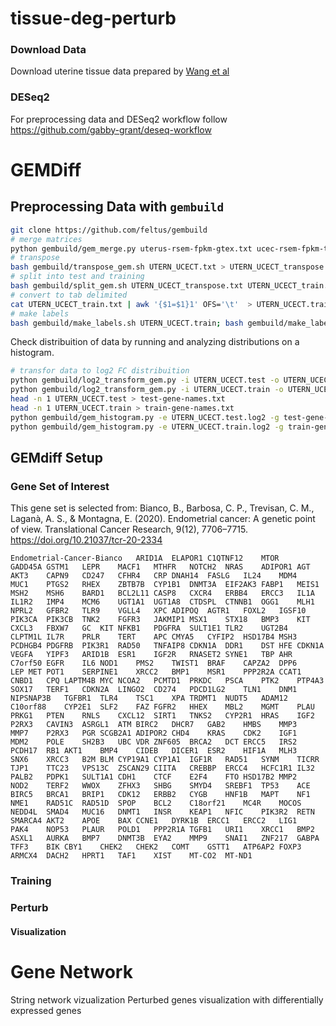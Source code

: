 # tissue-deg-perturb
### Download Data
Download uterine tissue data prepared by [Wang et al](https://figshare.com/articles/dataset/Data_record_1/5330539)

### DESeq2
For preprocessing data and DESeq2 workflow follow https://github.com/gabby-grant/deseq-workflow

# GEMDiff 
## Preprocessing Data with `gembuild` 
```bash
git clone https://github.com/feltus/gembuild
# merge matrices
python gembuild/gem_merge.py uterus-rsem-fpkm-gtex.txt ucec-rsem-fpkm-tcga-t.txt UTERN_UCECT.txt
# transpose
bash gembuild/transpose_gem.sh UTERN_UCECT.txt > UTERN_UCECT_transpose.txt
# split into test and training
bash gembuild/split_gem.sh UTERN_UCECT_transpose.txt UTERN_UCECT_train.txt UTERN_UCECT_test.txt
# convert to tab delimited
cat UTERN_UCECT_train.txt | awk '{$1=$1}1' OFS='\t'  > UTERN_UCECT.train; cat UTERN_UCECT_test.txt | awk '{$1=$1}1' OFS='\t'  > UTERN_UCECT.test
# make labels
bash gembuild/make_labels.sh UTERN_UCECT.train; bash gembuild/make_labels.sh UTERN_UCECT.test
```
Check distribuition of data by running and analyzing distributions on a histogram.
```bash
# transfor data to log2 FC distribuition
python gembuild/log2_transform_gem.py -i UTERN_UCECT.test -o UTERN_UCECT.test.log2
python gembuild/log2_transform_gem.py -i UTERN_UCECT.train -o UTERN_UCECT.train.log2
head -n 1 UTERN_UCECT.test > test-gene-names.txt
head -n 1 UTERN_UCECT.train > train-gene-names.txt
python gembuild/gem_histogram.py -e UTERN_UCECT.test.log2 -g test-gene-names.txt -o test-output-histogram.png -l
python gembuild/gem_histogram.py -e UTERN_UCECT.train.log2 -g train-gene-names.txt -o train-output-histogram.png -l
```
## GEMdiff Setup

 
### Gene Set of Interest
This gene set is selected from: 
Bianco, B., Barbosa, C. P., Trevisan, C. M., Laganà, A. S., & Montagna, E. (2020). Endometrial cancer: A genetic point of view. Translational Cancer Research, 9(12), 7706–7715. https://doi.org/10.21037/tcr-20-2334

```
Endometrial-Cancer-Bianco	ARID1A	ELAPOR1	C1QTNF12	MTOR	GADD45A	GSTM1	LEPR	MACF1	MTHFR	NOTCH2	NRAS	ADIPOR1	AGT	AKT3	CAPN9	CD247	CFHR4	CRP	DNAH14	FASLG	IL24	MDM4	MUC1	PTGS2	RHEX	ZBTB7B	CYP1B1	DNMT3A	EIF2AK3	FABP1	MEIS1	MSH2	MSH6	BARD1	BCL2L11	CASP8	CXCR4	ERBB4	ERCC3	IL1A	IL1R2	IMP4	MCM6	UGT1A1	UGT1A8	CTDSPL	CTNNB1	OGG1	MLH1	NPRL2	GFBR2	TLR9	VGLL4	XPC	ADIPOQ	AGTR1	FOXL2	IGSF10	PIK3CA	PIK3CB	TNK2	FGFR3	JAKMIP1	MSX1	STX18	BMP3	KIT	CXCL3	FBXW7	GC	KIT	NFKB1	PDGFRA	SULT1E1	TLR2	UGT2B4	CLPTM1L	IL7R	PRLR	TERT	APC	CMYA5	CYFIP2	HSD17B4	MSH3	PCDHGB4	PDGFRB	PIK3R1	RAD50	TNFAIP8	CDKN1A	DDR1	DST	HFE	CDKN1A	VEGFA	YIPF3	ARID1B	ESR1	IGF2R	RNASET2	SYNE1	TBP	AHR	C7orf50	EGFR	IL6	NOD1	PMS2	TWIST1	BRAF	CAPZA2	DPP6	LEP	MET	POT1	SERPINE1	XRCC2	BMP1	MSR1	PPP2R2A	CCAT1	CNBD1	CPQ	LAPTM4B	MYC	NCOA2	PCMTD1	PRKDC	PSCA	PTK2	PTP4A3	SOX17	TERF1	CDKN2A	LINGO2	CD274	PDCD1LG2	TLN1	DNM1	NIPSNAP3B	TGFBR1	TLR4	TSC1	XPA	TRDMT1	NUDT5	ADAM12	C10orf88	CYP2E1	SLF2	FAZ	FGFR2	HHEX	MBL2	MGMT	PLAU	PRKG1	PTEN	RNLS	CXCL12	SIRT1	TNKS2	CYP2R1	HRAS	IGF2	P2RX3	CAVIN3	ASRGL1	ATM	BIRC2	DHCR7	GAB2	HMBS	MMP3	MMP7	P2RX3	PGR	SCGB2A1	ADIPOR2	CHD4	KRAS	CDK2	IGF1	MDM2	POLE	SH2B3	UBC	VDR	ZNF605	BRCA2	DCT	ERCC5	IRS2	PCDH17	RB1	AKT1	BMP4	CIDEB	DICER1	ESR2	HIF1A	MLH3	SNX6	XRCC3	B2M	BLM	CYP19A1	CYP1A1	IGF1R	RAD51	SYNM	TICRR	TJP1	TTC23	VPS13C	ZSCAN29	CIITA	CREBBP	ERCC4	HCFC1R1	IL32	PALB2	PDPK1	SULT1A1	CDH1	CTCF	E2F4	FTO	HSD17B2	MMP2	NOD2	TERF2	WWOX	ZFHX3	SHBG	SMYD4	SREBF1	TP53	ACE	BIRC5	BRCA1	BRIP1	CDK12	ERBB2	CYGB	HNF1B	MAPT	NF1	NME1	RAD51C	RAD51D	SPOP	BCL2	C18orf21	MC4R	MOCOS	NEDD4L	SMAD4	MUC16	DNMT1	INSR	KEAP1	NFIC	PIK3R2	RETN	SMARCA4	AKT2	APOE	BAX	CCNE1	DYRK1B	ERCC1	ERCC2	LIG1	PAK4	NOP53	PLAUR	POLD1	PPP2R1A	TGFB1	URI1	XRCC1	BMP2	ASXL1	AURKA	BMP7	DNMT3B	EYA2	MMP9	SNAI1	ZNF217	GABPA	TFF3	BIK	CBY1	CHEK2	CHEK2	COMT	GSTT1	ATP6AP2	FOXP3	ARMCX4	DACH2	HPRT1	TAF1	XIST	MT-CO2	MT-ND1
```

### Training
### Perturb 
#### Visualization

# Gene Network 
String network vizualization
Perturbed genes visualization with differentially expressed genes
